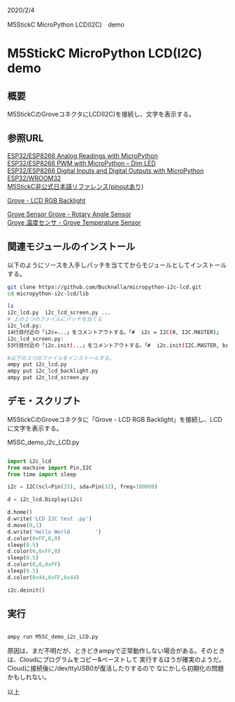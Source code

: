 
2020/2/4

M5StickC MicroPython LCD(I2C)　demo
# M5StickC MicroPython LCD(I2C) demo

## 概要
M5StickCのGroveコネクタにLCD(I2C)を接続し、文字を表示する。

## 参照URL

[ESP32/ESP8266 Analog Readings with MicroPython](https://randomnerdtutorials.com/esp32-esp8266-analog-readings-micropython/)    
[ESP32/ESP8266 PWM with MicroPython – Dim LED](https://randomnerdtutorials.com/esp32-esp8266-pwm-micropython/)   
[ESP32/ESP8266 Digital Inputs and Digital Outputs with MicroPython](https://randomnerdtutorials.com/esp32-esp8266-digital-inputs-digital-outputs-micropython/)   
[ESP32/WROOM32](https://i0.wp.com/randomnerdtutorials.com/wp-content/uploads/2018/08/esp32-pinout-chip-ESP-WROOM-32.png)   
[M5StickC非公式日本語リファレンス(pinoutあり)](https://lang-ship.com/reference/unofficial/M5StickC/)　　
   
[Grove - LCD RGB Backlight](https://www.seeedstudio.com/Grove-LCD-RGB-Backlight.html)   

[Grove  Sensor  Grove - Rotary Angle Sensor](http://wiki.seeedstudio.com/Grove-Rotary_Angle_Sensor/)   
[Grove 温度センサ - Grove Temperature Sensor](https://jp.seeedstudio.com/Grove-Temperature-Sensor.html)   

## 関連モジュールのインストール
以下のようにソースを入手しパッチを当ててからモジュールとしてインストールする。

```bash
git clone https://github.com/Bucknalla/micropython-i2c-lcd.git
cd micropython-i2c-lcd/lib

ls
i2c_lcd.py  i2c_lcd_screen.py ...
# 上の２つのファイルにパッチを当てる
i2c_lcd.py:
14行目付近の「i2c=...」をコメントアウトする。「#  i2c = I2C(0, I2C.MASTER)」
i2c_lcd_screen.py:
53行目付近の「i2c.init(...」をコメントアウトする。「#  i2c.init(I2C.MASTER, baudrate=20000)」

#以下の３つのファイルをインストールする。
ampy put i2c_lcd.py
ampy put i2c_lcd_backlight.py
ampy put i2c_lcd_screen.py

```

## デモ・スクリプト
M5StickCのGroveコネクタに「Grove - LCD RGB Backlight」を接続し、LCDに文字を表示する。


M5SC_demo_i2c_LCD.py
```python

import i2c_lcd
from machine import Pin,I2C
from time import sleep

i2c = I2C(scl=Pin(33), sda=Pin(32), freq=100000)

d = i2c_lcd.Display(i2c)

d.home()
d.write('LCD I2C test .py')
d.move(0,1)
d.write('Hello World        ')
d.color(0xFF,0,0)
sleep(0.5)
d.color(0,0xFF,0)
sleep(0.5)
d.color(0,0,0xFF)
sleep(0.5)
d.color(0x44,0xFF,0x44)

i2c.deinit()
```


## 実行

```bash

ampy run M5SC_demo_i2c_LCD.py 

```
原因は、まだ不明だが、ときどきampyで正常動作しない場合がある。そのときは、Cloudにプログラムをコピー&ペーストして
実行するほうが確実のようだ。Cloudに接続後に/dev/ttyUSB0が復活したりするので
なにかしら初期化の問題かもしれない。

以上
 
